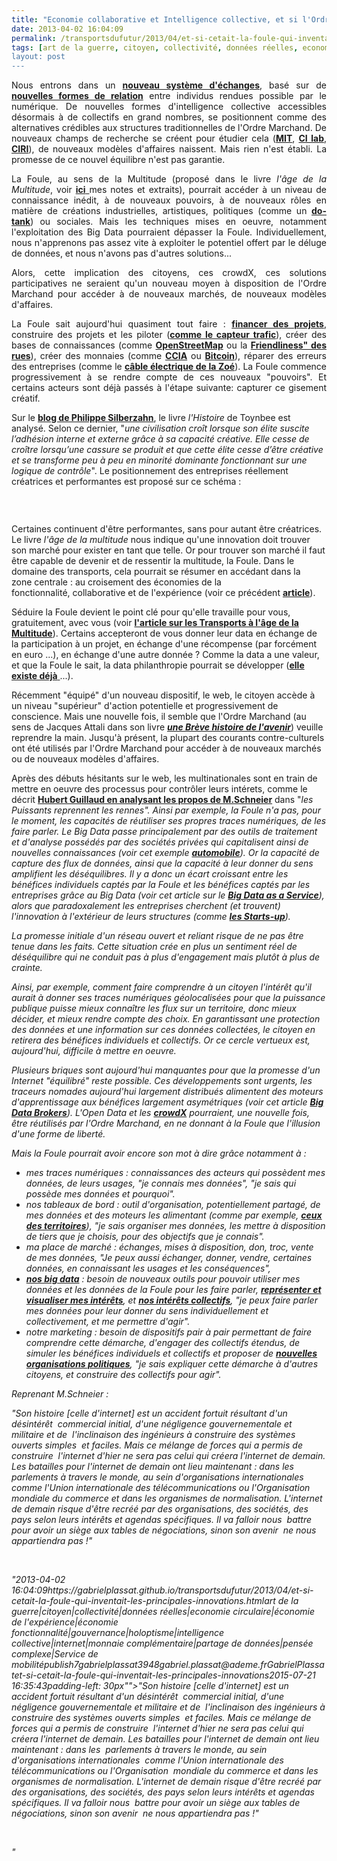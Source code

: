 ```yaml
---
title: "Economie collaborative et Intelligence collective, et si l'Ordre Marchand reprenait la main ?"
date: 2013-04-02 16:04:09
permalink: /transportsdufutur/2013/04/et-si-cetait-la-foule-qui-inventait-les-principales-innovations.html
tags: [art de la guerre, citoyen, collectivité, données réelles, economie circulaire, économie de l'expérience, économie fonctionnalité, gouvernance, holoptisme, intelligence collective, internet, monnaie complémentaire, partage de données, pensée complexe, Service de mobilité]
layout: post
---
```


<p style="text-align: justify">Nous entrons dans un <strong><a href="http://meshing.it/" target="_blank">nouveau système d'échanges</a></strong>, basé sur de <strong><a href="http://www.nonfiction.fr/article-6355-technologie_participative_et_techno_affectivite__linternaute_doit_etre_au_cur_des_modeles_economiques_numeriques.htm#_methods=onPlusOne%2C_ready%2C_close%2C_open%2C_resizeMe%2C_renderstart%2Concircled&id=I0_1364887813200&parent=http%3A%2F%2Fwww.nonfiction.fr&rpctoken=50642769" target="_blank">nouvelles formes de relation</a></strong> entre individus rendues possible par le numérique. De nouvelles formes d'intelligence collective accessibles désormais à de collectifs en grand nombres, se positionnent comme des alternatives crédibles aux structures traditionnelles de l'Ordre Marchand. De nouveaux champs de recherche se créent pour étudier cela (<strong><a href="http://cci.mit.edu/" target="_blank">MIT</a></strong>, <strong><a href="http://www.ieml.org/spip.php?article23" target="_blank">CI lab</a></strong>, <strong><a href="http://iric.fr/" target="_blank">CIRI</a></strong>), de nouveaux modèles d'affaires naissent. Mais rien n'est établi. La promesse de ce nouvel équilibre n'est pas garantie. </p> <p style="text-align: justify">La Foule, au sens de la Multitude (proposé dans le livre <em>l'âge de la Multitude</em>, voir <a href="https://kindle.amazon.com/work/lage-multitude-entreprendre-revolution-ebook/B0083SAK1A/B007YIFW40" target="_blank"><strong>ici</strong> </a>mes notes et extraits), pourrait accéder à un niveau de connaissance inédit, à de nouveaux pouvoirs, à de nouveaux rôles en matière de créations industrielles, artistiques, politiques (comme un <strong><a href="http://www.projets-citoyens.fr/node/4115" target="_blank">do-tank</a></strong>) ou sociales. Mais les techniques mises en oeuvre, notamment l'exploitation des Big Data pourraient dépasser la Foule. Individuellement, nous n'apprenons pas assez vite à exploiter le potentiel offert par le déluge de données, et nous n'avons pas d'autres solutions...</p> <p style="text-align: justify">Alors, cette implication des citoyens, ces crowdX, ces solutions participatives ne seraient qu'un nouveau moyen à disposition de l'Ordre Marchand pour accéder à de nouveaux marchés, de nouveaux modèles d'affaires. </p>   <!--more-->  <p style="text-align: justify">La Foule sait aujourd'hui quasiment tout faire : <strong><a href="http://www.kisskissbankbank.com/" target="_blank">financer des projets</a></strong>, construire des projets et les piloter (<a href="https://gabrielplassat.github.io/transportsdufutur/2013/03/creer-de-nouvelles-connaissances-le-fond-et-la-forme.html" target="_blank"><strong>comme le capteur trafic</strong></a>), créer des bases de connaissances (comme <a href="http://m.theatlanticcities.com/commute/2013/03/mapping-growth-openstreetmap/4982/#.UU6fcUE76k4.twitter" target="_blank"><strong>OpenStreetMap</strong></a> ou la <a href="http://govfresh.com/2013/03/walkonomics-wants-to-crowdsource-street-friendliness/" target="_blank"><strong>Friendliness" des rues</strong></a>), créer des monnaies (comme <a href=""http://communitycurrenciesinaction.eu/commuity-currency-design-framework/"" target=""_blank""><strong>CCIA</strong></a> ou <a href=""http://www.01net.com/editorial/591833/bitcoin-la-monnaie-de-geek-qui-vaut-1-milliard-de-dollars/"" target=""_blank""><strong>Bitcoin</strong></a>), réparer des erreurs des entreprises (comme le <a href=""http://www.automobile-propre.com/2013/03/25/cable-recharge-zoe-prise-domestique/"" target=""_blank""><strong>câble électrique de la Zoé</strong></a>). La Foule commence progressivement à se rendre compte de ces nouveaux "pouvoirs". Et certains acteurs sont déjà passés à l'étape suivante: capturer ce gisement créatif.</p> <p style=""text-align: justify"">Sur le <a href=""http://philippesilberzahn.com/2010/03/22/declin-organisations-perte-de-capacite-creative/"" target=""_blank""><strong>blog de Philippe Silberzahn</strong></a>, le livre <em>l'Histoire</em> de Toynbee est analysé. Selon ce dernier, "<em>une civilisation croît lorsque son élite suscite l’adhésion interne et externe grâce à sa capacité créative. Elle cesse de croître lorsqu’une cassure se produit et que cette élite cesse d’être créative et se transforme peu à peu en minorité dominante fonctionnant sur une logique de contrôle</em>". Le positionnement des entreprises réellement créatrices et performantes est proposé sur ce schéma :</p> <p style=""text-align: justify""> <a class=""asset-img-link"" href="https://gabrielplassat.github.io/transportsdufutur/wp-content/uploads/sites/6/old/6a0120a66d2ad4970b017c38306ce3970b-pi.jpg""><img alt=""Presentation12"" class=""asset  asset-image at-xid-6a0120a66d2ad4970b017c38306ce3970b"" src=""/wp-content/uploads/sites/6/old/6a0120a66d2ad4970b017c38306ce3970b-320wi.jpg"" style=""margin-right: automargin-left: auto"" title=""Presentation12"" /></a></p> <p style=""text-align: justify""> </p> <p style=""text-align: justify"">Certaines continuent d'être performantes, sans pour autant être créatrices. Le livre <em>l'âge de la multitude</em> nous indique qu'une innovation doit trouver son marché pour exister en tant que telle. Or pour trouver son marché il faut être capable de devenir et de ressentir la multitude, la Foule. Dans le domaine des transports, cela pourrait se résumer en accédant dans la zone centrale : au croisement des économies de la fonctionnalité, collaborative et de l'expérience (voir ce précédent <strong><a href="https://gabrielplassat.github.io/transportsdufutur/2013/03/la-mutation-du-secteur-des-transports-a-la-croisee-de-3-economies.html"" target=""_blank"">article</a></strong>). </p> <p style=""text-align: justify""> <a class=""asset-img-link"" href="https://gabrielplassat.github.io/transportsdufutur/wp-content/uploads/sites/6/old/6a0120a66d2ad4970b017c38482fbc970b-pi.jpg""><img alt=""3économies"" class=""asset  asset-image at-xid-6a0120a66d2ad4970b017c38482fbc970b"" src=""/wp-content/uploads/sites/6/old/6a0120a66d2ad4970b017c38482fbc970b-320wi.jpg"" style=""margin-right: automargin-left: auto"" title=""3économies"" /></a><br />Séduire la Foule devient le point clé pour qu'elle travaille pour vous, gratuitement, avec vous (voir <a href=""http://bit.ly/YO8I6k"" target=""_blank""><strong>l'article sur les Transports à l'âge de la Multitude</strong></a>). Certains accepteront de vous donner leur data en échange de la participation à un projet, en échange d'une récompense (par forcément en euro ...), en échange d'une autre donnée ? Comme la data a une valeur, et que la Foule le sait, la data philanthropie pourrait se développer (<a href=""http://skollworldforum.org/debate-post/a-new-type-of-philanthropy-donating-data/"" target=""_blank""><strong>elle existe déjà</strong> </a>...).</p> <p style=""text-align: justify"">Récemment "équipé" d'un nouveau dispositif, le web, le citoyen accède à un niveau "supérieur" d'action potentielle et progressivement de conscience. Mais une nouvelle fois, il semble que l'Ordre Marchand (au sens de Jacques Attali dans son livre <strong><em><a href=""http://www.cnam.fr/servlet/com.univ.collaboratif.utils.LectureFichiergw?ID_FICHIER=1295877017807"" target=""_blank"">une Brève histoire de l'avenir</a></em></strong>) veuille reprendre la main. Jusqu'à présent, la plupart des courants contre-culturels ont été utilisés par l'Ordre Marchand pour accéder à de nouveaux marchés ou de nouveaux modèles d'affaires.</p> <p style=""text-align: justify"">Après des débuts hésitants sur le web, les multinationales sont en train de mettre en oeuvre des processus pour contrôler leurs intérets, comme le décrit <a href=""http://internetactu.blog.lemonde.fr/2013/03/29/internet-les-puissants-reprennent-les-renes/"" target=""_blank""><strong>Hubert Guillaud en analysant les propos de M.Schneier</strong></a> dans "<em>les Puissants reprennent les rennes". Ainsi par exemple, la Foule n'a pas, pour le moment, les capacités de réutiliser ses propres traces numériques, de les faire parler. Le Big Data passe principalement par des outils de traitement et d'analyse possédés par des sociétés privées qui capitalisent ainsi de nouvelles connaissances (voir cet exemple <a href=""http://www.usatoday.com/story/money/cars/2013/03/24/car-spying-edr-data-privacy/1991751/?sf10863063=1"" target=""_blank""><strong>automobile</strong></a>). Or la capacité de capture des flux de données, ainsi que la capacité à leur donner du sens amplifient les déséquilibres. Il y a donc un écart croissant entre les bénéfices individuels captés par la Foule et les bénéfices captés par les entreprises grâce au Big Data (voir cet article sur le <a href=""http://www.zdnet.com/big-data-as-a-service-is-here-but-is-anybody-ready-7000013257/"" target=""_blank""><strong>Big Data as a Service</strong></a>), alors que paradoxalement les entreprises cherchent (et trouvent) l'innovation à l'extérieur de leurs structures (comme <a href=""http://www.latribune.fr/opinions/tribunes/20121204trib000735132/co-creation-co-innovation-co-management-et-si-la-relance-de-notre-economie-reposait-sur-les-start-up-.html"" target=""_blank""><strong>les Starts-up</strong></a>).</p> <p style=""text-align: justify"">La promesse initiale d'un réseau ouvert et reliant risque de ne pas être tenue dans les faits. Cette situation crée en plus un sentiment réel de déséquilibre qui ne conduit pas à plus d'engagement mais plutôt à plus de crainte.</p> <p style=""text-align: justify"">Ainsi, par exemple, comment faire comprendre à un citoyen l'intérêt qu'il aurait à donner ses traces numériques géolocalisées pour que la puissance publique puisse mieux connaître les flux sur un territoire, donc mieux décider, et mieux rendre compte des choix. En garantissant une protection des données et une information sur ces données collectées, le citoyen en retirera des bénéfices individuels et collectifs. Or ce cercle vertueux est, aujourd'hui, difficile à mettre en oeuvre. </p> <p style=""text-align: justify"">Plusieurs briques sont aujourd'hui manquantes pour que la promesse d'un Internet "équilibré" reste possible. Ces développements sont urgents, les traceurs nomades aujourd'hui largement distribués alimentent des moteurs d'apprentissage aux bénéfices largement asymétriques (voir cet article <a href=""http://gizmodo.com/5991070/big-data-brokers-they-know-everything-about-you-and-sell-it-to-the-highest-bidder"" target=""_blank""><strong>Big Data Brokers</strong></a>). L'Open Data et les <a href="https://gabrielplassat.github.io/transportsdufutur/wp-content/uploads/sites/6/2013/04/etsictaitlafoulequiinventaitlesprincipalesinnovations.jpg"" target=""_blank""><strong>crowdX</strong></a> pourraient, une nouvelle fois, être réutilisés par l'Ordre Marchand, en ne donnant à la Foule que l'illusion d'une forme de liberté. </p> <p style=""text-align: justify"">Mais la Foule pourrait avoir encore son mot à dire grâce notamment à :</p> <ul> <li>mes traces numériques : connaissances des acteurs qui possèdent mes données, de leurs usages, "je connais mes données", "je sais qui possède mes données et pourquoi". </li> <li>nos tableaux de bord : outil d'organisation, potentiellement partagé, de mes données et des moteurs les alimentant (comme par exemple, <a href=""http://www.data-publica.com/content/2013/01/les-tableaux-de-bord-des-territoires-un-outil-pratique-a-base-de-milliers-dindicateurs-open-data/"" target=""_blank""><strong>ceux des territoires</strong></a>), "je sais organiser mes données, les mettre à disposition de tiers que je choisis, pour des objectifs que je connais".</li> <li>ma place de marché : échanges, mises à disposition, don, troc, vente de mes données, "Je peux aussi échanger, donner, vendre, certaines données, en connaissant les usages et les conséquences",</li> <li><a href=""http://www.atelier.net/trends/articles/structurer-big-data-faut-donner-moyens-aux-differentes-communautes"" target=""_blank""><strong>nos big data</strong></a> : besoin de nouveaux outils pour pouvoir utiliser mes données et les données de la Foule pour les faire parler, <a href=""http://blogs.hbr.org/schrage/2013/03/the-question-all-smart-visualizations.html?utm_campaign=Socialflow&utm_source=Socialflow&utm_medium=Tweet"" target=""_blank""><strong>représenter et visualiser mes intérêts</strong></a>, et <a href=""http://yakwala.fr/blog/content/les-donnees-locales-prennent-leur-envol-avec-datalocalefr#.UUqur7993WA.twitter"" target=""_blank""><strong>nos intérêts collectifs</strong></a>, "je peux faire parler mes données pour leur donner du sens individuellement et collectivement, et me permettre d'agir".</li> <li>notre marketing : besoin de dispositifs pair à pair permettant de faire comprendre cette démarche, d'engager des collectifs étendus, de simuler les bénéfices individuels et collectifs et proposer de <a href=""http://gigaom.com/2013/03/25/why-the-collision-of-big-data-and-privacy-will-require-a-new-realpolitik/"" target=""_blank""><strong>nouvelles organisations politiques</strong></a>, "je sais expliquer cette démarche à d'autres citoyens, et construire des collectifs pour agir".</li> </ul> Reprenant M.Schneier : <p style=""text-align: justifypadding-left: 30px""><em>"Son histoire [celle d'internet] est un accident fortuit résultant d'un désintérêt  commercial initial, d'une négligence gouvernementale et militaire et de  l'inclinaison des ingénieurs à construire des systèmes ouverts simples  et faciles. Mais ce mélange de forces qui a permis de construire  l'internet d'hier ne sera pas celui qui créera l'internet de demain. Les batailles pour l'internet de demain ont lieu maintenant : dans les  parlements à travers le monde, au sein d'organisations internationales  comme l'Union internationale des télécommunications ou l'Organisation  mondiale du commerce et dans les organismes de normalisation. L'internet de demain risque d'être recréé par des organisations, des sociétés, des pays selon leurs intérêts et agendas spécifiques. Il va falloir nous  battre pour avoir un siège aux tables de négociations, sinon son avenir  ne nous appartiendra pas !"</em></p> <p> </p>"2013-04-02 16:04:09https://gabrielplassat.github.io/transportsdufutur/2013/04/et-si-cetait-la-foule-qui-inventait-les-principales-innovations.htmlart de la guerre|citoyen|collectivité|données réelles|economie circulaire|économie de l'expérience|économie fonctionnalité|gouvernance|holoptisme|intelligence collective|internet|monnaie complémentaire|partage de données|pensée complexe|Service de mobilitépublish7gabrielplassat3948gabriel.plassat@ademe.frGabrielPlassatet-si-cetait-la-foule-qui-inventait-les-principales-innovations2015-07-21 16:35:43padding-left: 30px""><em>"Son histoire [celle d'internet] est un accident fortuit résultant d'un désintérêt  commercial initial, d'une négligence gouvernementale et militaire et de  l'inclinaison des ingénieurs à construire des systèmes ouverts simples  et faciles. Mais ce mélange de forces qui a permis de construire  l'internet d'hier ne sera pas celui qui créera l'internet de demain. Les batailles pour l'internet de demain ont lieu maintenant : dans les  parlements à travers le monde, au sein d'organisations internationales  comme l'Union internationale des télécommunications ou l'Organisation  mondiale du commerce et dans les organismes de normalisation. L'internet de demain risque d'être recréé par des organisations, des sociétés, des pays selon leurs intérêts et agendas spécifiques. Il va falloir nous  battre pour avoir un siège aux tables de négociations, sinon son avenir  ne nous appartiendra pas !"</em></p> <p> </p>"
